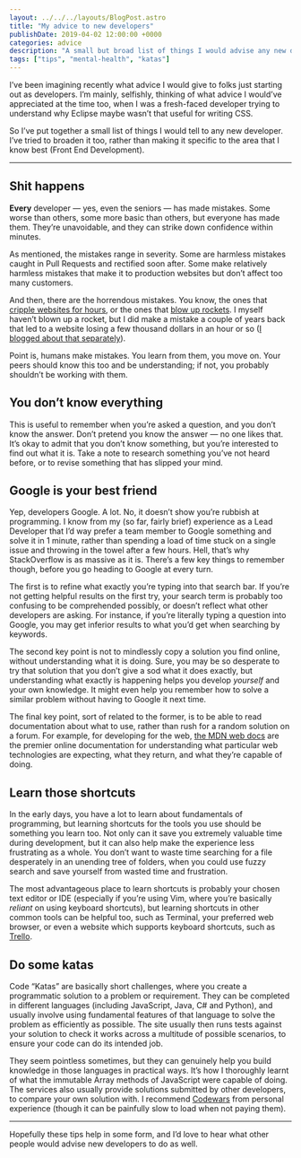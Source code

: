 ```yaml
---
layout: ../../../layouts/BlogPost.astro
title: "My advice to new developers"
publishDate: 2019-04-02 12:00:00 +0000
categories: advice
description: "A small but broad list of things I would advise any new developer."
tags: ["tips", "mental-health", "katas"]
---
```


I’ve been imagining recently what advice I would give to folks just starting out as developers. I’m mainly, selfishly, thinking of what advice I would’ve appreciated at the time too, when I was a fresh-faced developer trying to understand why Eclipse maybe wasn’t that useful for writing CSS.

So I’ve put together a small list of things I would tell to any new developer. I’ve tried to broaden it too, rather than making it specific to the area that I know best (Front End Development).

---

## Shit happens

**Every** developer — yes, even the seniors — has made mistakes. Some worse than others, some more basic than others, but everyone has made them. They’re unavoidable, and they can strike down confidence within minutes.

As mentioned, the mistakes range in severity. Some are harmless mistakes caught in Pull Requests and rectified soon after. Some make relatively harmless mistakes that make it to production websites but don’t affect too many customers.

And then, there are the horrendous mistakes. You know, the ones that [cripple websites for hours](https://www.recode.net/2017/3/2/14792636/amazon-aws-internet-outage-cause-human-error-incorrect-command), or the ones that [blow up rockets](https://www.wired.com/2009/07/dayintech-0722/). I myself haven’t blown up a rocket, but I did make a mistake a couple of years back that led to a website losing a few thousand dollars in an hour or so ([I blogged about that separately](/posts/2019/shit-happens)).

Point is, humans make mistakes. You learn from them, you move on. Your peers should know this too and be understanding; if not, you probably shouldn’t be working with them.

## You don’t know everything

This is useful to remember when you’re asked a question, and you don’t know the answer. Don’t pretend you know the answer — no one likes that. It’s okay to admit that you don’t know something, but you’re interested to find out what it is. Take a note to research something you’ve not heard before, or to revise something that has slipped your mind.

## Google is your best friend

Yep, developers Google. A lot. No, it doesn’t show you’re rubbish at programming. I know from my (so far, fairly brief) experience as a Lead Developer that I’d way prefer a team member to Google something and solve it in 1 minute, rather than spending a load of time stuck on a single issue and throwing in the towel after a few hours. Hell, that’s why StackOverflow is as massive as it is. There’s a few key things to remember though, before you go heading to Google at every turn.

The first is to refine what exactly you’re typing into that search bar. If you’re not getting helpful results on the first try, your search term is probably too confusing to be comprehended possibly, or doesn’t reflect what other developers are asking. For instance, if you’re literally typing a question into Google, you may get inferior results to what you’d get when searching by keywords.

The second key point is not to mindlessly copy a solution you find online, without understanding what it is doing. Sure, you may be so desperate to try that solution that you don’t give a sod what it does exactly, but understanding what exactly is happening helps you develop _yourself_ and your own knowledge. It might even help you remember how to solve a similar problem without having to Google it next time.

The final key point, sort of related to the former, is to be able to read documentation about what to use, rather than rush for a random solution on a forum. For example, for developing for the web, [the MDN web docs](https://developer.mozilla.org/) are the premier online documentation for understanding what particular web technologies are expecting, what they return, and what they’re capable of doing.

## Learn those shortcuts

In the early days, you have a lot to learn about fundamentals of programming, but learning shortcuts for the tools you use should be something you learn too. Not only can it save you extremely valuable time during development, but it can also help make the experience less frustrating as a whole. You don’t want to waste time searching for a file desperately in an unending tree of folders, when you could use fuzzy search and save yourself from wasted time and frustration.

The most advantageous place to learn shortcuts is probably your chosen text editor or IDE (especially if you’re using Vim, where you’re basically _reliant_ on using keyboard shortcuts), but learning shortcuts in other common tools can be helpful too, such as Terminal, your preferred web browser, or even a website which supports keyboard shortcuts, such as [Trello](https://trello.com/).

## Do some katas

Code “Katas” are basically short challenges, where you create a programmatic solution to a problem or requirement. They can be completed in different languages (including JavaScript, Java, C# and Python), and usually involve using fundamental features of that language to solve the problem as efficiently as possible. The site usually then runs tests against your solution to check it works across a multitude of possible scenarios, to ensure your code can do its intended job.

They seem pointless sometimes, but they can genuinely help you build knowledge in those languages in practical ways. It’s how I thoroughly learnt of what the immutable Array methods of JavaScript were capable of doing. The services also usually provide solutions submitted by other developers, to compare your own solution with. I recommend [Codewars](https://www.codewars.com/) from personal experience (though it can be painfully slow to load when not paying them).

---

Hopefully these tips help in some form, and I’d love to hear what other people would advise new developers to do as well.
